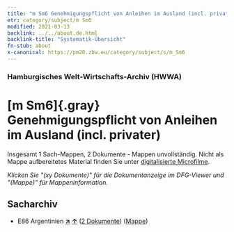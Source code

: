 ```yaml
---
title: "m Sm6 Genehmigungspflicht von Anleihen im Ausland (incl. privater)"
etr: category/subject/m Sm6
modified: 2021-03-13
backlink: ../../about.de.html
backlink-title: "Systematik-Übersicht"
fn-stub: about
x-canonical: https://pm20.zbw.eu/category/subject/s/m_Sm6
---
```


### Hamburgisches Welt-Wirtschafts-Archiv (HWWA)
# [m Sm6]{.gray}&#8201; Genehmigungspflicht von Anleihen im Ausland (incl. privater)&#160; 




Insgesamt 1 Sach-Mappen, 2 Dokumente - Mappen unvollständig.
Nicht als Mappe aufbereitetes Material finden Sie unter [digitalisierte Microfilme](/film/h1_sh.de.html).

_Klicken Sie "(xy Dokumente)" für die Dokumentanzeige im DFG-Viewer und "(Mappe)" für Mappeninformation._

## Sacharchiv



- E86 Argentinien [**&nearr;**](../../../geo/i/141692/about.de.html "Argentinien (alle Mappen)") [**&uarr;**](../../../geo/about.de.html#E86 "Ländersystematik") (<a href="https://pm20.zbw.eu/dfgview/sh/141692,144915" title="über: Argentinien : Genehmigungspflicht von Anleihen im Ausland (incl. privater)" target="_blank">2 Dokumente</a>) ([Mappe](../../../../folder/sh/1416xx/141692/1449xx/144915/about.de.html))


